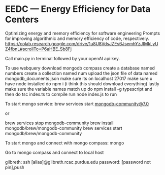 # EEDC — Energy Efficiency for Data Centers
Optimizing energy and memory efficiency for software engineering
Prompts for improving algorithmic and memory efficiency of code, respectively.
https://colab.research.google.com/drive/1u8U8VdsJZEs6JsemhYzJIMkLyUZ4fbnL#scrollTo=P6aHBE_Sb8Fj

Call main.py in terminal followed by your openAI api key.


To use webquery download mongodb compass
create a database named numbers
create a collection named num
upload the json file of data named mongodb_documents.json
make sure its on localhost 27017
make sure u have node installed
do npm i (i think this should download everything)
lastly make sure the variable names match up
do npm install -g typescript
and then do tsc index.ts to compile 
run node index.js to run 

To start mongo service:
brew services start mongodb-community@7.0

or 

brew services stop mongodb-community
brew install mongodb/brew/mongodb-community
brew services start mongodb/brew/mongodb-community

To start mongo and connect with mongo compass:
mongo 

Go to mongo compass and connect to local host

gilbreth:
ssh [alias]@gilbreth.rcac.purdue.edu
password: [password not pin],push


